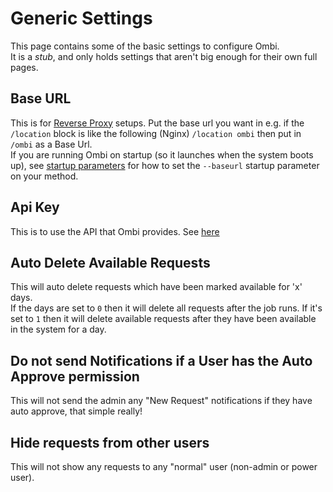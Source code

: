 # Generic Settings

This page contains some of the basic settings to configure Ombi.  
It is a _stub_, and only holds settings that aren't big enough for their own full pages.  

## Base URL

This is for [Reverse Proxy](../../info/reverse-proxy) setups. Put the base url you want in e.g. if the `/location` block is like the following (Nginx) `/location ombi` then put in `/ombi` as a Base Url.  
If you are running Ombi on startup (so it launches when the system boots up), see [startup parameters](../../info/startup-parameters) for how to set the `--baseurl` startup parameter on your method.  

## Api Key

This is to use the API that Ombi provides. See [here](../../info/api-information)

## Auto Delete Available Requests

This will auto delete requests which have been marked available for 'x' days.  
If the days are set to `0` then it will delete all requests after the job runs. If it's set to `1` then it will delete available requests after they have been available in the system for a day.  

## Do not send Notifications if a User has the Auto Approve permission

This will not send the admin any "New Request" notifications if they have auto approve, that simple really!

## Hide requests from other users

This will not show any requests to any "normal" user (non-admin or power user).
